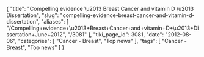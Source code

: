 {
    "title": "Compelling evidence \u2013 Breast Cancer and vitamin D \u2013 Dissertation",
    "slug": "compelling-evidence-breast-cancer-and-vitamin-d-dissertation",
    "aliases": [
        "/Compelling+evidence+\u2013+Breast+Cancer+and+vitamin+D+\u2013+Dissertation+June+2012",
        "/3081"
    ],
    "tiki_page_id": 3081,
    "date": "2012-08-06",
    "categories": [
        "Cancer - Breast",
        "Top news"
    ],
    "tags": [
        "Cancer - Breast",
        "Top news"
    ]
}
